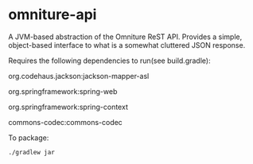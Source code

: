 omniture-api
============

A JVM-based abstraction of the Omniture ReST API.  Provides a simple, object-based interface to what is a somewhat cluttered JSON response.

Requires the following dependencies to run(see build.gradle): 

org.codehaus.jackson:jackson-mapper-asl

org.springframework:spring-web

org.springframework:spring-context

commons-codec:commons-codec

To package: 

```
./gradlew jar
```
